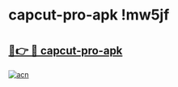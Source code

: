 # capcut-pro-apk !mw5jf

# <h2><a href="https://ral5k7.esa.edu.pl?title=capcut-pro-apk&ref=mw5jf">🔗👉 🔴 capcut-pro-apk</a></h2>

[![acn](https://github.com/user-attachments/assets/0f9c940e-d8b0-45ae-aac7-cd30a18b3e1c)](https://ral5k7.esa.edu.pl?title=capcut-pro-apk&ref=mw5jf)

